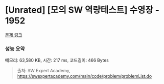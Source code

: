 # [Unrated] [모의 SW 역량테스트] 수영장 - 1952 

[문제 링크](https://swexpertacademy.com/main/code/problem/problemDetail.do?contestProbId=AV5PpFQaAQMDFAUq) 

### 성능 요약

메모리: 63,580 KB, 시간: 217 ms, 코드길이: 466 Bytes



> 출처: SW Expert Academy, https://swexpertacademy.com/main/code/problem/problemList.do